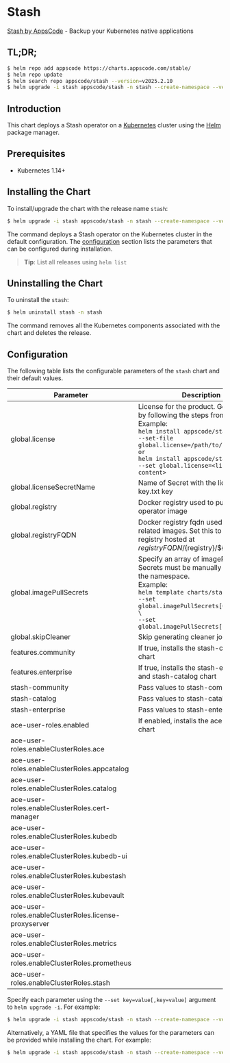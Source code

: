 # Stash

[Stash by AppsCode](https://github.com/stashed/stash) - Backup your Kubernetes native applications

## TL;DR;

```bash
$ helm repo add appscode https://charts.appscode.com/stable/
$ helm repo update
$ helm search repo appscode/stash --version=v2025.2.10
$ helm upgrade -i stash appscode/stash -n stash --create-namespace --version=v2025.2.10
```

## Introduction

This chart deploys a Stash operator on a [Kubernetes](http://kubernetes.io) cluster using the [Helm](https://helm.sh) package manager.

## Prerequisites

- Kubernetes 1.14+

## Installing the Chart

To install/upgrade the chart with the release name `stash`:

```bash
$ helm upgrade -i stash appscode/stash -n stash --create-namespace --version=v2025.2.10
```

The command deploys a Stash operator on the Kubernetes cluster in the default configuration. The [configuration](#configuration) section lists the parameters that can be configured during installation.

> **Tip**: List all releases using `helm list`

## Uninstalling the Chart

To uninstall the `stash`:

```bash
$ helm uninstall stash -n stash
```

The command removes all the Kubernetes components associated with the chart and deletes the release.

## Configuration

The following table lists the configurable parameters of the `stash` chart and their default values.

|                       Parameter                       |                                                                                                                                                                            Description                                                                                                                                                                             |      Default       |
|-------------------------------------------------------|--------------------------------------------------------------------------------------------------------------------------------------------------------------------------------------------------------------------------------------------------------------------------------------------------------------------------------------------------------------------|--------------------|
| global.license                                        | License for the product. Get a license by following the steps from [here](https://stash.run/docs/latest/setup/install/enterprise#get-a-trial-license). <br> Example: <br> `helm install appscode/stash \` <br> `--set-file global.license=/path/to/license/file` <br> `or` <br> `helm install appscode/stash \` <br> `--set global.license=<license file content>` | <code>""</code>    |
| global.licenseSecretName                              | Name of Secret with the license as key.txt key                                                                                                                                                                                                                                                                                                                     | <code>""</code>    |
| global.registry                                       | Docker registry used to pull Stash operator image                                                                                                                                                                                                                                                                                                                  | <code>""</code>    |
| global.registryFQDN                                   | Docker registry fqdn used to pull Stash related images. Set this to use docker registry hosted at ${registryFQDN}/${registry}/${image}                                                                                                                                                                                                                             | <code>""</code>    |
| global.imagePullSecrets                               | Specify an array of imagePullSecrets. Secrets must be manually created in the namespace. <br> Example: <br> `helm template charts/stash \` <br> `--set global.imagePullSecrets[0].name=sec0 \` <br> `--set global.imagePullSecrets[1].name=sec1`                                                                                                                   | <code>[]</code>    |
| global.skipCleaner                                    | Skip generating cleaner job YAML                                                                                                                                                                                                                                                                                                                                   | <code>false</code> |
| features.community                                    | If true, installs the stash-community chart                                                                                                                                                                                                                                                                                                                        | <code>false</code> |
| features.enterprise                                   | If true, installs the stash-enterprise and stash-catalog chart                                                                                                                                                                                                                                                                                                     | <code>false</code> |
| stash-community                                       | Pass values to stash-community chart                                                                                                                                                                                                                                                                                                                               | <code>{}</code>    |
| stash-catalog                                         | Pass values to stash-catalog chart                                                                                                                                                                                                                                                                                                                                 | <code>{}</code>    |
| stash-enterprise                                      | Pass values to stash-enterprise chart                                                                                                                                                                                                                                                                                                                              | <code>{}</code>    |
| ace-user-roles.enabled                                | If enabled, installs the ace-user-roles chart                                                                                                                                                                                                                                                                                                                      | <code>true</code>  |
| ace-user-roles.enableClusterRoles.ace                 |                                                                                                                                                                                                                                                                                                                                                                    | <code>false</code> |
| ace-user-roles.enableClusterRoles.appcatalog          |                                                                                                                                                                                                                                                                                                                                                                    | <code>true</code>  |
| ace-user-roles.enableClusterRoles.catalog             |                                                                                                                                                                                                                                                                                                                                                                    | <code>false</code> |
| ace-user-roles.enableClusterRoles.cert-manager        |                                                                                                                                                                                                                                                                                                                                                                    | <code>false</code> |
| ace-user-roles.enableClusterRoles.kubedb              |                                                                                                                                                                                                                                                                                                                                                                    | <code>false</code> |
| ace-user-roles.enableClusterRoles.kubedb-ui           |                                                                                                                                                                                                                                                                                                                                                                    | <code>false</code> |
| ace-user-roles.enableClusterRoles.kubestash           |                                                                                                                                                                                                                                                                                                                                                                    | <code>false</code> |
| ace-user-roles.enableClusterRoles.kubevault           |                                                                                                                                                                                                                                                                                                                                                                    | <code>false</code> |
| ace-user-roles.enableClusterRoles.license-proxyserver |                                                                                                                                                                                                                                                                                                                                                                    | <code>true</code>  |
| ace-user-roles.enableClusterRoles.metrics             |                                                                                                                                                                                                                                                                                                                                                                    | <code>false</code> |
| ace-user-roles.enableClusterRoles.prometheus          |                                                                                                                                                                                                                                                                                                                                                                    | <code>false</code> |
| ace-user-roles.enableClusterRoles.stash               |                                                                                                                                                                                                                                                                                                                                                                    | <code>true</code>  |


Specify each parameter using the `--set key=value[,key=value]` argument to `helm upgrade -i`. For example:

```bash
$ helm upgrade -i stash appscode/stash -n stash --create-namespace --version=v2025.2.10 --set global.registry=stashed
```

Alternatively, a YAML file that specifies the values for the parameters can be provided while
installing the chart. For example:

```bash
$ helm upgrade -i stash appscode/stash -n stash --create-namespace --version=v2025.2.10 --values values.yaml
```

